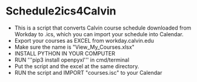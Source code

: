 # Schedule2ics4Calvin
 - This is a script that converts Calvin course schedule downloaded from Workday to .ics, which you can import your schedule into Calendar.
 - Export your courses as EXCEL from workday.calvin.edu
 - Make sure the name is "View_My_Courses.xlsx"
 - INSTALL PYTHON IN YOUR COMPUTER
 - RUN '''pip3 install openpyxl''' in cmd/terminal
 - Put the script and the excel at the same directory.
 - RUN the script and IMPORT "courses.isc" to your Calendar
